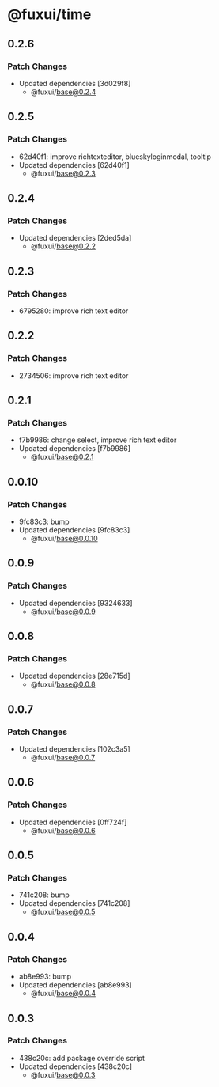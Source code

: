 # @fuxui/time

## 0.2.6

### Patch Changes

- Updated dependencies [3d029f8]
  - @fuxui/base@0.2.4

## 0.2.5

### Patch Changes

- 62d40f1: improve richtexteditor, blueskyloginmodal, tooltip
- Updated dependencies [62d40f1]
  - @fuxui/base@0.2.3

## 0.2.4

### Patch Changes

- Updated dependencies [2ded5da]
  - @fuxui/base@0.2.2

## 0.2.3

### Patch Changes

- 6795280: improve rich text editor

## 0.2.2

### Patch Changes

- 2734506: improve rich text editor

## 0.2.1

### Patch Changes

- f7b9986: change select, improve rich text editor
- Updated dependencies [f7b9986]
  - @fuxui/base@0.2.1

## 0.0.10

### Patch Changes

- 9fc83c3: bump
- Updated dependencies [9fc83c3]
  - @fuxui/base@0.0.10

## 0.0.9

### Patch Changes

- Updated dependencies [9324633]
  - @fuxui/base@0.0.9

## 0.0.8

### Patch Changes

- Updated dependencies [28e715d]
  - @fuxui/base@0.0.8

## 0.0.7

### Patch Changes

- Updated dependencies [102c3a5]
  - @fuxui/base@0.0.7

## 0.0.6

### Patch Changes

- Updated dependencies [0ff724f]
  - @fuxui/base@0.0.6

## 0.0.5

### Patch Changes

- 741c208: bump
- Updated dependencies [741c208]
  - @fuxui/base@0.0.5

## 0.0.4

### Patch Changes

- ab8e993: bump
- Updated dependencies [ab8e993]
  - @fuxui/base@0.0.4

## 0.0.3

### Patch Changes

- 438c20c: add package override script
- Updated dependencies [438c20c]
  - @fuxui/base@0.0.3

